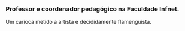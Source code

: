 ### Professor e coordenador pedagógico na Faculdade Infnet.

Um carioca metido a artista e decididamente flamenguista.
